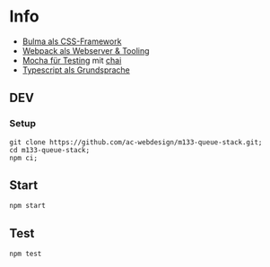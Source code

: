 # Info

- [Bulma als CSS-Framework](https://github.com/jgthms/bulma)
- [Webpack als Webserver & Tooling](https://webpack.js.org/)
- [Mocha für Testing](https://github.com/mochajs/mocha) mit [chai](https://github.com/chaijs/chai)
- [Typescript als Grundsprache](https://github.com/microsoft/TypeScript)

## DEV

### Setup

    git clone https://github.com/ac-webdesign/m133-queue-stack.git;
    cd m133-queue-stack;
    npm ci;

## Start

    npm start

## Test

    npm test
